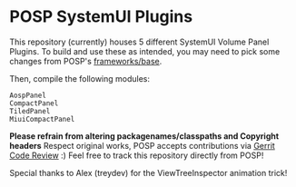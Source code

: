 # POSP SystemUI Plugins

This repository (currently) houses 5 different SystemUI Volume Panel Plugins.
To build and use these as intended, you may need to pick some changes from POSP's [frameworks/base](https://github.com/PotatoProject/frameworks_base).

Then, compile the following modules:
```
AospPanel
CompactPanel
TiledPanel
MiuiCompactPanel
```

**Please refrain from altering packagenames/classpaths and Copyright headers**
Respect original works, POSP accepts contributions via [Gerrit Code Review](review.potatoproject.co) :)
Feel free to track this repository directly from POSP!

Special thanks to Alex (treydev) for the ViewTreeInspector animation trick!
